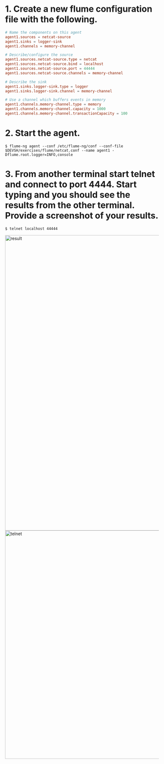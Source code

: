 # 1. Create a new flume configuration file with the following.

``` netcat.conf
# Name the components on this agent
agent1.sources = netcat-source
agent1.sinks = logger-sink
agent1.channels = memory-channel

# Describe/configure the source
agent1.sources.netcat-source.type = netcat
agent1.sources.netcat-source.bind = localhost
agent1.sources.netcat-source.port = 44444
agent1.sources.netcat-source.channels = memory-channel

# Describe the sink
agent1.sinks.logger-sink.type = logger
agent1.sinks.logger-sink.channel = memory-channel

# Use a channel which buffers events in memory
agent1.channels.memory-channel.type = memory
agent1.channels.memory-channel.capacity = 1000
agent1.channels.memory-channel.transactionCapacity = 100
```

# 2. Start the agent.

```
$ flume-ng agent --conf /etc/flume-ng/conf --conf-file $DEVSH/exercises/flume/netcat.conf --name agent1 -Dflume.root.logger=INFO,console
```

# 3. From another terminal start telnet and connect to port 4444. Start typing and you should see the results from the other terminal. Provide a screenshot of your results.

```
$ telnet localhost 44444
```
<img width="966" alt="result" src="https://user-images.githubusercontent.com/16662143/55769154-b0509a00-5aba-11e9-9cdb-aeeee8a94bf7.png">
<img width="747" alt="telnet" src="https://user-images.githubusercontent.com/16662143/55769166-b8a8d500-5aba-11e9-8d74-55616f448e5c.png">